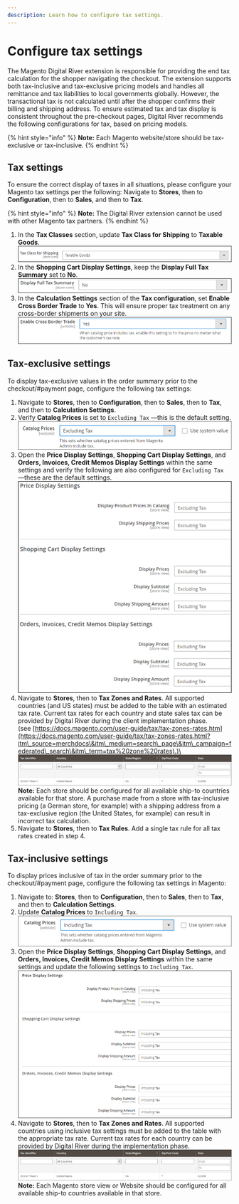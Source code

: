 ```yaml
---
description: Learn how to configure tax settings.
---
```


# Configure tax settings

The Magento Digital River extension is responsible for providing the end tax calculation for the shopper navigating the checkout. The extension supports both tax-inclusive and tax-exclusive pricing models and handles all remittance and tax liabilities to local governments globally. However, the transactional tax is not calculated until after the shopper confirms their billing and shipping address. To ensure estimated tax and tax display is consistent throughout the pre-checkout pages, Digital River recommends the following configurations for tax, based on pricing models.

{% hint style="info" %}
**Note:** Each Magento website/store should be tax-exclusive or tax-inclusive.
{% endhint %}

## Tax settings

To ensure the correct display of taxes in all situations, please configure your Magento tax settings per the following: Navigate to **Stores**, then to **Configuration**, then to **Sales**, and then to **Tax**.&#x20;

{% hint style="info" %}
**Note:** The Digital River extension cannot be used with other Magento tax partners.
{% endhint %}

1. In the **Tax Classes** section, update **Tax Class for Shipping** to **Taxable Goods**.\
   &#x20;![](.gitbook/assets/TaxClassesforShipping.png)&#x20;
2. In the **Shopping Cart Display Settings**, keep the **Display Full Tax Summary** set to **No**.\
   &#x20;![](.gitbook/assets/DisplayFullTaxSummary.png)&#x20;
3. In the **Calculation Settings** section of the **Tax configuration**, set **Enable Cross Border Trade** to **Yes**. This will ensure proper tax treatment on any cross-border shipments on your site.\
   &#x20;![](.gitbook/assets/EnableCrossBorderTrade.png)&#x20;

## Tax-exclusive settings

To display tax-exclusive values in the order summary prior to the checkout/#payment page, configure the following tax settings:

1. Navigate to **Stores**, then to **Configuration**, then to **Sales**, then to **Tax**, and then to **Calculation Settings**.
2. Verify **Catalog Prices** is set to `Excluding Tax` —this is the default setting.\
   &#x20;![](.gitbook/assets/CatalogPrices.png)&#x20;
3. Open the **Price Display Settings**, **Shopping Cart Display Settings**, and **Orders, Invoices, Credit Memos Display Settings** within the same settings and verify the following are also configured for `Excluding Tax` —these are the default settings.\
   &#x20;![](.gitbook/assets/PriceDisplaySettingsExcluding.png)&#x20;
4. Navigate to **Stores**, then to **Tax Zones and Rates**. All supported countries (and US states) must be added to the table with an estimated tax rate. Current tax rates for each country and state sales tax can be provided by Digital River during the client implementation phase. \
   (see [https://docs.magento.com/user-guide/tax/tax-zones-rates.htm](https://docs.magento.com/user-guide/tax/tax-zones-rates.html?itm\_source=merchdocs\&itm\_medium=search\_page\&itm\_campaign=federated\_search\&itm\_term=tax%20zone%20rates).)\
   &#x20;![](.gitbook/assets/TaxzZonesRates.png) \
   **Note:** Each store should be configured for all available ship-to countries available for that store. A purchase made from a store with tax-inclusive pricing (a German store, for example) with a shipping address from a tax-exclusive region (the United States, for example) can result in incorrect tax calculation.
5. Navigate to **Stores**, then to **Tax Rules**. Add a single tax rule for all tax rates created in step 4.

## Tax-inclusive settings

To display prices inclusive of tax in the order summary prior to the checkout/#payment page, configure the following tax settings in Magento:

1. Navigate to: **Stores**, then to **Configuration**, then to **Sales**, then to **Tax**, and then to **Calculation Settings**.
2. Update **Catalog Prices** to `Including Tax`.\
   &#x20;![](.gitbook/assets/CatalogPrices2.png)&#x20;
3. Open the **Price Display Settings**, **Shopping Cart Display Settings**, and **Orders, Invoices, Credit Memos Display Settings** within the same settings and update the following settings to `Including Tax`.\
   &#x20;![](.gitbook/assets/PriceDisplaySettingsIncluding.png)&#x20;
4. Navigate to **Stores**, then to **Tax Zones and Rates**. All supported countries using inclusive tax settings must be added to the table with the appropriate tax rate. Current tax rates for each country can be provided by Digital River during the implementation phase.\
   &#x20;![](.gitbook/assets/TaxzZonesRates2.png) \
   **Note:** Each Magento store view or Website should be configured for all available ship-to countries available in that store.

